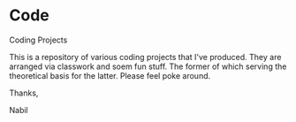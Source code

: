 # Code
Coding Projects

This is a repository of various coding projects that I've produced. They are arranged via
classwork and soem fun stuff. The former of which serving the theoretical basis for the latter. Please feel
poke around.

Thanks,

Nabil
